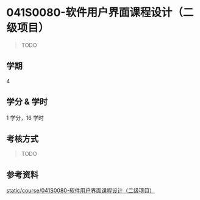 # 041S0080-软件用户界面课程设计（二级项目）

> TODO

## 学期

4

## 学分 & 学时

1 学分，16 学时

## 考核方式

> TODO

## 参考资料

[static/course/041S0080-软件用户界面课程设计（二级项目）](https://github.com/rurumuri/ysuse-2022/tree/master/static/course/041S0080-%E8%BD%AF%E4%BB%B6%E7%94%A8%E6%88%B7%E7%95%8C%E9%9D%A2%E8%AF%BE%E7%A8%8B%E8%AE%BE%E8%AE%A1%EF%BC%88%E4%BA%8C%E7%BA%A7%E9%A1%B9%E7%9B%AE%EF%BC%89)